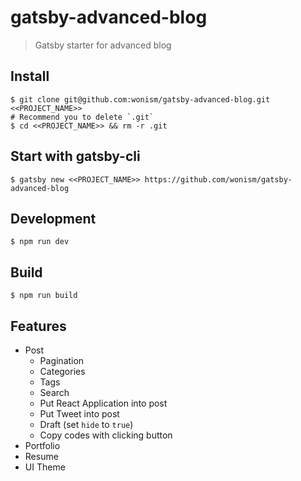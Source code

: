 # gatsby-advanced-blog
> Gatsby starter for advanced blog

## Install
```
$ git clone git@github.com:wonism/gatsby-advanced-blog.git <<PROJECT_NAME>>
# Recommend you to delete `.git`
$ cd <<PROJECT_NAME>> && rm -r .git
```

## Start with gatsby-cli
```
$ gatsby new <<PROJECT_NAME>> https://github.com/wonism/gatsby-advanced-blog
```

## Development
```
$ npm run dev
```

## Build
```
$ npm run build
```

## Features
- Post
  - Pagination
  - Categories
  - Tags
  - Search
  - Put React Application into post
  - Put Tweet into post
  - Draft (set `hide` to `true`)
  - Copy codes with clicking button
- Portfolio
- Resume
- UI Theme
